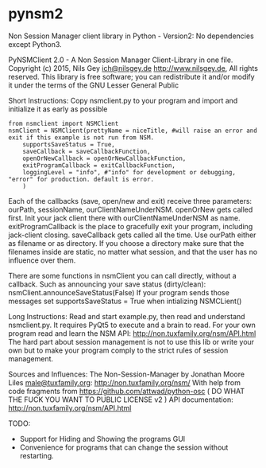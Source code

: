 # pynsm2
Non Session Manager client library in Python - Version2: No dependencies except Python3.

PyNSMClient 2.0 -  A Non Session Manager Client-Library in one file.
Copyright (c) 2015, Nils Gey <ich@nilsgey.de> http://www.nilsgey.de, All rights reserved.
This library is free software; you can redistribute it and/or modify it under the terms of the GNU Lesser General Public


Short Instructions:
Copy nsmclient.py to your program and import and initialize it as early as possible

    from nsmclient import NSMClient
    nsmClient = NSMClient(prettyName = niceTitle, #will raise an error and exit if this example is not run from NSM.
        supportsSaveStatus = True,
        saveCallback = saveCallbackFunction,
        openOrNewCallback = openOrNewCallbackFunction,
        exitProgramCallback = exitCallbackFunction,
        loggingLevel = "info", #"info" for development or debugging, "error" for production. default is error.
        )

Each of the callbacks (save, open/new and exit) receive three parameters: ourPath, sessionName, ourClientNameUnderNSM.
openOrNew gets called first. Init your jack client there with ourClientNameUnderNSM as name.
exitProgramCallback is the place to gracefully exit your program, including jack-client closing.
saveCallback gets called all the time. Use ourPath either as filename or as directory. If you choose a directory make sure that the filenames inside are static, no matter what session, and that the user has no influence over them.

There are some functions in nsmClient you can call directly, without a callback. Such as announcing your save status (dirty/clean):
    nsmClient.announceSaveStatus(False)
If your program sends those messages set supportsSaveStatus = True when intializing NSMCLient()

Long Instructions:
Read and start example.py, then read and understand nsmclient.py. It requires PyQt5 to execute and a brain to read.
For your own program read and learn the NSM API: http://non.tuxfamily.org/nsm/API.html
The hard part about session management is not to use this lib or write your own but to make your program comply to the strict rules of session management.


Sources and Influences:
The Non-Session-Manager by Jonathan Moore Liles <male@tuxfamily.org>: http://non.tuxfamily.org/nsm/
With help from code fragments from https://github.com/attwad/python-osc ( DO WHAT THE FUCK YOU WANT TO PUBLIC LICENSE v2 )
API documentation: http://non.tuxfamily.org/nsm/API.html

TODO:
* Support for Hiding and Showing the programs GUI
* Convenience for programs that can change the session without restarting.
